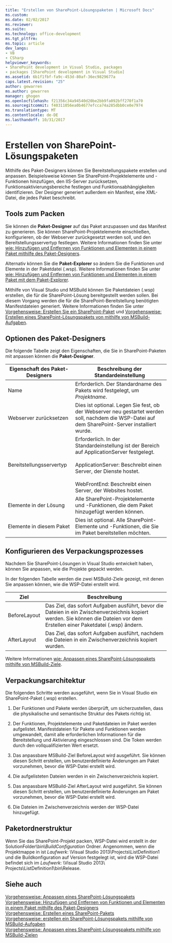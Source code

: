 ```yaml
---
title: "Erstellen von SharePoint-Lösungspaketen | Microsoft Docs"
ms.custom: 
ms.date: 02/02/2017
ms.reviewer: 
ms.suite: 
ms.technology: office-development
ms.tgt_pltfrm: 
ms.topic: article
dev_langs:
- VB
- CSharp
helpviewer_keywords:
- SharePoint development in Visual Studio, packages
- packages [SharePoint development in Visual Studio]
ms.assetid: 6b1f1fbf-fa9c-453d-80af-36ec9829677a
caps.latest.revision: "25"
author: gewarren
ms.author: gewarren
manager: ghogen
ms.openlocfilehash: f21356c34a94540d20be2bb9fa092bff270f1a70
ms.sourcegitcommit: f40311056ea0b4677efcca74a285dbb0ce0e7974
ms.translationtype: MT
ms.contentlocale: de-DE
ms.lasthandoff: 10/31/2017
---
```

# <a name="creating-sharepoint-solution-packages"></a>Erstellen von SharePoint-Lösungspaketen
  Mithilfe des Paket-Designers können Sie Bereitstellungspakete erstellen und anpassen. Beispielsweise können Sie SharePoint-Projektelemente und -Funktionen hinzufügen, den IIS-Server zurücksetzen, Funktionsaktivierungsbereiche festlegen und Funktionsabhängigkeiten identifizieren. Der Designer generiert außerdem ein Manifest, eine XML-Datei, die jedes Paket beschreibt.  
  
## <a name="packaging-tools"></a>Tools zum Packen  
 Sie können die **Paket-Designer** auf das Paket anzupassen und das Manifest zu generieren. Sie können SharePoint-Projektelemente einschließen, konfigurieren, ob der Webserver zurückgesetzt werden soll, und den Bereitstellungsservertyp festlegen. Weitere Informationen finden Sie unter [wie: Hinzufügen und Entfernen von Funktionen und Elementen in einem Paket mithilfe des Paket-Designers](../sharepoint/how-to-add-and-remove-features-and-items-to-a-package-by-using-the-package-designer.md).  
  
 Alternativ können Sie die **Paket-Explorer** so ändern Sie die Funktionen und Elemente in der Paketdatei (.wsp). Weitere Informationen finden Sie unter [wie: Hinzufügen und Entfernen von Funktionen und Elementen in einem Paket mit dem Paket-Explorer](../sharepoint/how-to-add-and-remove-features-and-items-to-a-package-by-using-the-packaging-explorer.md).  
  
 Mithilfe von Visual Studio und MSBuild können Sie Paketdateien (.wsp) erstellen, die für die SharePoint-Lösung bereitgestellt werden sollen. Bei diesem Vorgang werden die für die SharePoint-Bereitstellung benötigten Manifestdateien generiert. Weitere Informationen finden Sie unter [Vorgehensweise: Erstellen Sie ein SharePoint-Paket](http://msdn.microsoft.com/en-us/b24be45c-e91d-49bb-afb0-7b265404214b) und [Vorgehensweise: Erstellen eines SharePoint-Lösungspakets von mithilfe von MSBuild-Aufgaben](../sharepoint/how-to-create-a-sharepoint-solution-package-by-using-msbuild-tasks.md).  
  
## <a name="package-designer-options"></a>Optionen des Paket-Designers  
 Die folgende Tabelle zeigt den Eigenschaften, die Sie in SharePoint-Paketen mit anpassen können die **Paket-Designer**.  
  
|Eigenschaft des Paket-Designers|Beschreibung der Standardeinstellung|  
|-------------------------------|------------------------------------|  
|Name|Erforderlich. Der Standardname des Pakets wird festgelegt, um *Projektname*.|  
|Webserver zurücksetzen|Dies ist optional. Legen Sie fest, ob der Webserver neu gestartet werden soll, nachdem die WSP-Datei auf dem SharePoint-Server installiert wurde.|  
|Bereitstellungsservertyp|Erforderlich. In der Standardeinstellung ist der Bereich auf ApplicationServer festgelegt.<br /><br /> ApplicationServer: Beschreibt einen Server, der Dienste hostet.<br /><br /> WebFrontEnd: Beschreibt einen Server, der Websites hostet.|  
|Elemente in der Lösung|Alle SharePoint-Projektelemente und -Funktionen, die dem Paket hinzugefügt werden können.|  
|Elemente in diesem Paket|Dies ist optional. Alle SharePoint-Elemente und -Funktionen, die Sie im Paket bereitstellen möchten.|  
  
## <a name="configuring-the-packaging-process"></a>Konfigurieren des Verpackungsprozesses  
 Nachdem Sie SharePoint-Lösungen in Visual Studio entwickelt haben, können Sie anpassen, wie die Projekte gepackt werden.  
  
 In der folgenden Tabelle werden die zwei MSBuild-Ziele gezeigt, mit denen Sie anpassen können, wie die WSP-Datei erstellt wird.  
  
|Ziel|Beschreibung|  
|------------|-----------------|  
|BeforeLayout|Das Ziel, das sofort Aufgaben ausführt, bevor die Dateien in ein Zwischenverzeichnis kopiert werden. Sie können die Dateien vor dem Erstellen einer Paketdatei (.wsp) ändern.|  
|AfterLayout|Das Ziel, das sofort Aufgaben ausführt, nachdem die Dateien in ein Zwischenverzeichnis kopiert wurden.|  
  
 Weitere Informationen [wie: Anpassen eines SharePoint-Lösungspakets mithilfe von MSBuild-Ziele](../sharepoint/how-to-customize-a-sharepoint-solution-package-by-using-msbuild-targets.md).  
  
## <a name="packaging-architecture"></a>Verpackungsarchitektur  
 Die folgenden Schritte werden ausgeführt, wenn Sie in Visual Studio ein SharePoint-Paket (.wsp) erstellen.  
  
1.  Der Funktionen und Pakete werden überprüft, um sicherzustellen, dass die physikalische und semantische Struktur des Pakets richtig ist.  
  
2.  Der Funktionen, Projektelemente und Paketdateien im Paket werden aufgelistet. Manifestdateien für Pakete und Funktionen werden umgewandelt, damit alle erforderlichen Informationen für die Bereitstellung und Aktivierung eingeschlossen sind. Die Token werden durch den vollqualifizierten Wert ersetzt.  
  
3.  Das anpassbare MSBuild-Ziel BeforeLayout wird ausgeführt. Sie können diesen Schritt erstellen, um benutzerdefinierte Änderungen am Paket vorzunehmen, bevor die WSP-Datei erstellt wird.  
  
4.  Die aufgelisteten Dateien werden in ein Zwischenverzeichnis kopiert.  
  
5.  Das anpassbare MSBuild-Ziel AfterLayout wird ausgeführt. Sie können diesen Schritt erstellen, um benutzerdefinierte Änderungen am Paket vorzunehmen, bevor die WSP-Datei erstellt wird.  
  
6.  Die Dateien im Zwischenverzeichnis werden der WSP-Datei hinzugefügt.  
  
## <a name="package-folder-structure"></a>Paketordnerstruktur  
 Wenn Sie das SharePoint-Projekt packen, WSP-Datei wird erstellt in der SolutionFolder\bin\\*BuildConfiguration* Ordner. Angenommen, wenn die Projektmappe in ist *Laufwerk*: \Visual Studio 2013\Projects\ListDefinition1 und die Buildkonfiguration auf Version festgelegt ist, wird die WSP-Datei befindet sich im *Laufwerk*: \Visual Studio 2013\ Projects\ListDefinition1\bin\Release.  
  
## <a name="see-also"></a>Siehe auch  
 [Vorgehensweise: Anpassen eines SharePoint-Lösungspakets](../sharepoint/how-to-customize-a-sharepoint-solution-package.md)  
 [Vorgehensweise: Hinzufügen und Entfernen von Funktionen und Elementen in einem Paket mithilfe des Paket-Designers](../sharepoint/how-to-add-and-remove-features-and-items-to-a-package-by-using-the-package-designer.md)   
 [Vorgehensweise: Erstellen eines SharePoint-Pakets](http://msdn.microsoft.com/en-us/b24be45c-e91d-49bb-afb0-7b265404214b)   
 [Vorgehensweise: erstellen ein SharePoint-Lösungspakets mithilfe von MSBuild-Aufgaben](../sharepoint/how-to-create-a-sharepoint-solution-package-by-using-msbuild-tasks.md)   
 [Vorgehensweise: Anpassen eines SharePoint-Lösungspakets mithilfe von MSBuild-Zielen](../sharepoint/how-to-customize-a-sharepoint-solution-package-by-using-msbuild-targets.md)  
  
  
